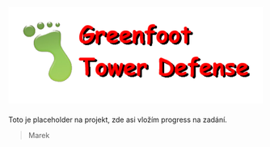 ![](logoplaceholder.png)
---
Toto je placeholder na projekt, zde asi vložím progress na zadání.

> Marek
